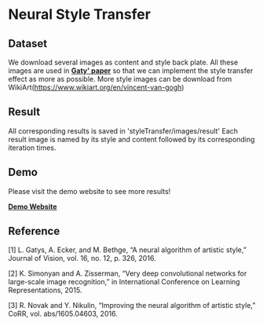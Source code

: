 # Neural Style Transfer
## Dataset
We download several images as content and style back plate. All these images are used in **[Gaty' paper](https://arxiv.org/pdf/1508.06576.pdf)** so that we can implement the style transfer effect as more as possible.
More style images can be download from WikiArt(https://www.wikiart.org/en/vincent-van-gogh)

## Result
All corresponding results is saved in 'styleTransfer/images/result'
Each result image is named by its style and content followed by its corresponding iteration times.

## Demo
Please visit the demo website to see more results!

**[Demo Website](https://sites.google.com/view/ece285-styletransfer/%E9%A6%96%E9%A1%B5?authuser=1)**

## Reference
[1] L. Gatys, A. Ecker, and M. Bethge, “A neural algorithm of artistic style,” Journal of Vision, vol. 16, no. 12, p. 326, 2016.

[2] K. Simonyan and A. Zisserman, “Very deep convolutional networks for large-scale image recognition,” in International Conference on Learning Representations, 2015.

[3] R. Novak and Y. Nikulin, “Improving the neural algorithm of artistic style,” CoRR, vol. abs/1605.04603, 2016.
